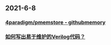 
## 2021-6-8

### [4paradigm/pmemstore - githubmemory ](https://githubmemory.com/repo/4paradigm/pmemstore)

### [如何写出易于维护的Verilog代码？](https://juejin.cn/post/6970322161726652424)